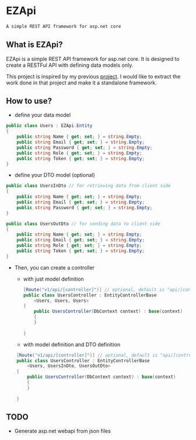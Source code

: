 # EZApi

```txt
A simple REST API framework for asp.net core
```

## What is EZApi?

EZApi is a simple REST API framework for asp.net core. It is designed to create a RESTFul API with defining data models only.

This project is inspired by my previous [project](https://github.com/Ryuuu825/ITP4915M-2022). I would like to extract the work done in that project and make it a standalone framework.

## How to use?

- define your data model

```csharp
public class Users : EZApi.Entity
{
    public string Name { get; set; } = string.Empty;
    public string Email { get; set; } = string.Empty;
    public string Password { get; set; } = string.Empty;
    public string Role { get; set; } = string.Empty;
    public string Token { get; set; } = string.Empty;
}
```

- define your DTO model (optional)

```csharp
public class UsersInDto // for retrieving data from client side
{
    public string Name { get; set; } = string.Empty;
    public string Email { get; set; } = string.Empty;
    public string Password { get; set; } = string.Empty;
}

public class UsersOutDto // for sending data to client side
{
    public string Name { get; set; } = string.Empty;
    public string Email { get; set; } = string.Empty;
    public string Role { get; set; } = string.Empty;
    public string Token { get; set; } = string.Empty;
}
```

- Then, you can create a controller

  - with just model definition

    ```csharp
    [Route("v1/api/[controller]")] // optional, default is "api/[controller]s"
    public class UsersController : EntityControllerBase
        <Users, Users, Users>
    {
        public UsersController(DbContext context) : base(context)
        {
        }
        
    }
    ```

  - with model definition and DTO definition

```csharp
    [Route("v1/api/[controller]")] // optional, default is "api/[controller]s"
    public class UsersController : EntityControllerBase
        <Users, UsersInDto, UsersOutDto>
    {
        public UsersController(DbContext context) : base(context)
        {
        }
        
    }
```


## TODO

- Generate asp.net webapi from json files
